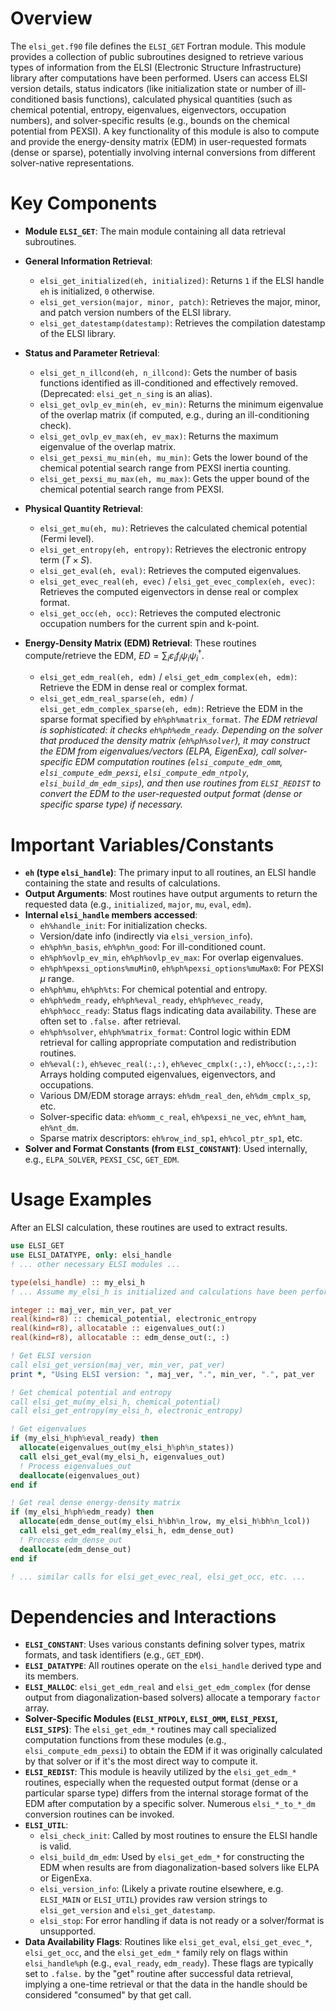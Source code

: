 # Overview

The `elsi_get.f90` file defines the `ELSI_GET` Fortran module. This module provides a collection of public subroutines designed to retrieve various types of information from the ELSI (Electronic Structure Infrastructure) library after computations have been performed. Users can access ELSI version details, status indicators (like initialization state or number of ill-conditioned basis functions), calculated physical quantities (such as chemical potential, entropy, eigenvalues, eigenvectors, occupation numbers), and solver-specific results (e.g., bounds on the chemical potential from PEXSI). A key functionality of this module is also to compute and provide the energy-density matrix (EDM) in user-requested formats (dense or sparse), potentially involving internal conversions from different solver-native representations.

# Key Components

- **Module `ELSI_GET`**: The main module containing all data retrieval subroutines.

- **General Information Retrieval**:
  - `elsi_get_initialized(eh, initialized)`: Returns `1` if the ELSI handle `eh` is initialized, `0` otherwise.
  - `elsi_get_version(major, minor, patch)`: Retrieves the major, minor, and patch version numbers of the ELSI library.
  - `elsi_get_datestamp(datestamp)`: Retrieves the compilation datestamp of the ELSI library.

- **Status and Parameter Retrieval**:
  - `elsi_get_n_illcond(eh, n_illcond)`: Gets the number of basis functions identified as ill-conditioned and effectively removed. (Deprecated: `elsi_get_n_sing` is an alias).
  - `elsi_get_ovlp_ev_min(eh, ev_min)`: Returns the minimum eigenvalue of the overlap matrix (if computed, e.g., during an ill-conditioning check).
  - `elsi_get_ovlp_ev_max(eh, ev_max)`: Returns the maximum eigenvalue of the overlap matrix.
  - `elsi_get_pexsi_mu_min(eh, mu_min)`: Gets the lower bound of the chemical potential search range from PEXSI inertia counting.
  - `elsi_get_pexsi_mu_max(eh, mu_max)`: Gets the upper bound of the chemical potential search range from PEXSI.

- **Physical Quantity Retrieval**:
  - `elsi_get_mu(eh, mu)`: Retrieves the calculated chemical potential (Fermi level).
  - `elsi_get_entropy(eh, entropy)`: Retrieves the electronic entropy term ($T \times S$).
  - `elsi_get_eval(eh, eval)`: Retrieves the computed eigenvalues.
  - `elsi_get_evec_real(eh, evec)` / `elsi_get_evec_complex(eh, evec)`: Retrieves the computed eigenvectors in dense real or complex format.
  - `elsi_get_occ(eh, occ)`: Retrieves the computed electronic occupation numbers for the current spin and k-point.

- **Energy-Density Matrix (EDM) Retrieval**:
  These routines compute/retrieve the EDM, $E D = \sum_i \varepsilon_i f_i \psi_i \psi_i^\dagger$.
  - `elsi_get_edm_real(eh, edm)` / `elsi_get_edm_complex(eh, edm)`: Retrieve the EDM in dense real or complex format.
  - `elsi_get_edm_real_sparse(eh, edm)` / `elsi_get_edm_complex_sparse(eh, edm)`: Retrieve the EDM in the sparse format specified by `eh%ph%matrix_format`.
  *The EDM retrieval is sophisticated: it checks `eh%ph%edm_ready`. Depending on the solver that produced the density matrix (`eh%ph%solver`), it may construct the EDM from eigenvalues/vectors (ELPA, EigenExa), call solver-specific EDM computation routines (`elsi_compute_edm_omm`, `elsi_compute_edm_pexsi`, `elsi_compute_edm_ntpoly`, `elsi_build_dm_edm_sips`), and then use routines from `ELSI_REDIST` to convert the EDM to the user-requested output format (dense or specific sparse type) if necessary.*

# Important Variables/Constants

- **`eh` (type `elsi_handle`)**: The primary input to all routines, an ELSI handle containing the state and results of calculations.
- **Output Arguments**: Most routines have output arguments to return the requested data (e.g., `initialized`, `major`, `mu`, `eval`, `edm`).
- **Internal `elsi_handle` members accessed**:
  - `eh%handle_init`: For initialization checks.
  - Version/date info (indirectly via `elsi_version_info`).
  - `eh%ph%n_basis`, `eh%ph%n_good`: For ill-conditioned count.
  - `eh%ph%ovlp_ev_min`, `eh%ph%ovlp_ev_max`: For overlap eigenvalues.
  - `eh%ph%pexsi_options%muMin0`, `eh%ph%pexsi_options%muMax0`: For PEXSI $\mu$ range.
  - `eh%ph%mu`, `eh%ph%ts`: For chemical potential and entropy.
  - `eh%ph%edm_ready`, `eh%ph%eval_ready`, `eh%ph%evec_ready`, `eh%ph%occ_ready`: Status flags indicating data availability. These are often set to `.false.` after retrieval.
  - `eh%ph%solver`, `eh%ph%matrix_format`: Control logic within EDM retrieval for calling appropriate computation and redistribution routines.
  - `eh%eval(:)`, `eh%evec_real(:,:)`, `eh%evec_cmplx(:,:)`, `eh%occ(:,:,:)`: Arrays holding computed eigenvalues, eigenvectors, and occupations.
  - Various DM/EDM storage arrays: `eh%dm_real_den`, `eh%dm_cmplx_sp`, etc.
  - Solver-specific data: `eh%omm_c_real`, `eh%pexsi_ne_vec`, `eh%nt_ham`, `eh%nt_dm`.
  - Sparse matrix descriptors: `eh%row_ind_sp1`, `eh%col_ptr_sp1`, etc.
- **Solver and Format Constants (from `ELSI_CONSTANT`)**: Used internally, e.g., `ELPA_SOLVER`, `PEXSI_CSC`, `GET_EDM`.

# Usage Examples

After an ELSI calculation, these routines are used to extract results.

```fortran
use ELSI_GET
use ELSI_DATATYPE, only: elsi_handle
! ... other necessary ELSI modules ...

type(elsi_handle) :: my_elsi_h
! ... Assume my_elsi_h is initialized and calculations have been performed ...

integer :: maj_ver, min_ver, pat_ver
real(kind=r8) :: chemical_potential, electronic_entropy
real(kind=r8), allocatable :: eigenvalues_out(:)
real(kind=r8), allocatable :: edm_dense_out(:, :)

! Get ELSI version
call elsi_get_version(maj_ver, min_ver, pat_ver)
print *, "Using ELSI version: ", maj_ver, ".", min_ver, ".", pat_ver

! Get chemical potential and entropy
call elsi_get_mu(my_elsi_h, chemical_potential)
call elsi_get_entropy(my_elsi_h, electronic_entropy)

! Get eigenvalues
if (my_elsi_h%ph%eval_ready) then
  allocate(eigenvalues_out(my_elsi_h%ph%n_states))
  call elsi_get_eval(my_elsi_h, eigenvalues_out)
  ! Process eigenvalues_out
  deallocate(eigenvalues_out)
end if

! Get real dense energy-density matrix
if (my_elsi_h%ph%edm_ready) then
  allocate(edm_dense_out(my_elsi_h%bh%n_lrow, my_elsi_h%bh%n_lcol))
  call elsi_get_edm_real(my_elsi_h, edm_dense_out)
  ! Process edm_dense_out
  deallocate(edm_dense_out)
end if

! ... similar calls for elsi_get_evec_real, elsi_get_occ, etc. ...
```

# Dependencies and Interactions

- **`ELSI_CONSTANT`**: Uses various constants defining solver types, matrix formats, and task identifiers (e.g., `GET_EDM`).
- **`ELSI_DATATYPE`**: All routines operate on the `elsi_handle` derived type and its members.
- **`ELSI_MALLOC`**: `elsi_get_edm_real` and `elsi_get_edm_complex` (for dense output from diagonalization-based solvers) allocate a temporary `factor` array.
- **Solver-Specific Modules (`ELSI_NTPOLY`, `ELSI_OMM`, `ELSI_PEXSI`, `ELSI_SIPS`)**: The `elsi_get_edm_*` routines may call specialized computation functions from these modules (e.g., `elsi_compute_edm_pexsi`) to obtain the EDM if it was originally calculated by that solver or if it's the most direct way to compute it.
- **`ELSI_REDIST`**: This module is heavily utilized by the `elsi_get_edm_*` routines, especially when the requested output format (dense or a particular sparse type) differs from the internal storage format of the EDM after computation by a specific solver. Numerous `elsi_*_to_*_dm` conversion routines can be invoked.
- **`ELSI_UTIL`**:
  - `elsi_check_init`: Called by most routines to ensure the ELSI handle is valid.
  - `elsi_build_dm_edm`: Used by `elsi_get_edm_*` for constructing the EDM when results are from diagonalization-based solvers like ELPA or EigenExa.
  - `elsi_version_info`: (Likely a private routine elsewhere, e.g. `ELSI_MAIN` or `ELSI_UTIL`) provides raw version strings to `elsi_get_version` and `elsi_get_datestamp`.
  - `elsi_stop`: For error handling if data is not ready or a solver/format is unsupported.
- **Data Availability Flags**: Routines like `elsi_get_eval`, `elsi_get_evec_*`, `elsi_get_occ`, and the `elsi_get_edm_*` family rely on flags within `elsi_handle%ph` (e.g., `eval_ready`, `edm_ready`). These flags are typically set to `.false.` by the "get" routine after successful data retrieval, implying a one-time retrieval or that the data in the handle should be considered "consumed" by that get call.
